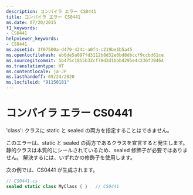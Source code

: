 ```yaml
---
description: コンパイラ エラー CS0441
title: コンパイラ エラー CS0441
ms.date: 07/20/2015
f1_keywords:
- CS0441
helpviewer_keywords:
- CS0441
ms.assetid: 3f07500a-d479-424c-a0f4-c219be1b5a45
ms.openlocfilehash: eb0de5a097fd3112b8d32e6bd8dbccf9ccbd61ce
ms.sourcegitcommit: 5b475c1855b32cf78d2d1bbb4295e4c236f39464
ms.translationtype: HT
ms.contentlocale: ja-JP
ms.lasthandoff: 09/24/2020
ms.locfileid: "91150181"
---
```

# <a name="compiler-error-cs0441"></a>コンパイラ エラー CS0441

'class': クラスに static と sealed の両方を指定することはできません。  
  
 このエラーは、static と sealed の両方であるクラスを宣言すると発生します。 静的クラスは本質的にシールされているため、sealed 修飾子が必要ではありません。 解決するには、いずれかの修飾子を使用します。  
  
 次の例では、CS0441 が生成されます。  
  
```csharp  
// CS0441.cs  
sealed static class MyClass { }   // CS0441  
```
